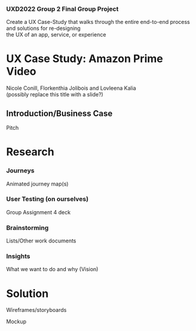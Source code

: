### UXD2022 Group 2 Final Group Project
Create a UX Case-Study that walks through the entire end-to-end process and solutions for re-designing      
the UX of an app, service, or experience


# UX Case Study: Amazon Prime Video
Nicole Conill, Florkenthia Jolibois and Lovleena Kalia       
(possibly replace this title with a slide?)

## Introduction/Business Case
Pitch


# Research

### Journeys
Animated journey map(s)

### User Testing (on ourselves)
Group Assignment 4 deck

### Brainstorming
Lists/Other work documents

### Insights
What we want to do and why (Vision)

# Solution

Wireframes/storyboards

Mockup

